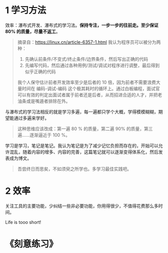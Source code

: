 
# 1 学习方法

效率：瀑布式开发、瀑布式的学习法。**保持专注，一步一步的往前走。至少保证 80% 的质量，尽量不返工**。

> 摘录自：https://linux.cn/article-6357-1.html
> 我认为程序员可以被分为两种：
> 1. 先确认前条件/不变式/终止条件/边界条件，然后写出正确的代码
> 2. 先编写代码，然后通过各种用例/测试/调试对程序进行调整，最后得到似乎正确的代码
> 
> 我个人保守估计前者开发效率至少是后者的 10 倍，因为前者不需要浪费大量时间在 编码-调试-编码 这个极其耗时的循环上。通过白板编程，面试官可以有效的判定出面试者属于前者还是后者，从而招进合适的人才，并把老油条或是嘴遁者排除在外。

与瀑布式的学习法相反的就是学习多遍，每一遍都只学个大概，学得模模糊糊，期望能通过多遍来学好。
> 这种思维应该改成：第一遍 80 % 的质量，第二遍 90% 的质量，第三遍……逐渐逼近于 100 %。

学习是学习，笔记是笔记。我认为笔记是为了减少记忆负担而存在的，开始可以允许混乱，随着内容的增多、内容的完善，这篇笔记就可以逐渐变得体系化，然后发表成为博文。

> 吾尝终日而思矣，不如须臾之所学也。多学习最佳实践吧。

# 2 效率

关注工具的主要功能，少纠结一些非必要功能，你用得很少，不值得花费那么多时间。

Life is tooo short! 

# 《刻意练习》

